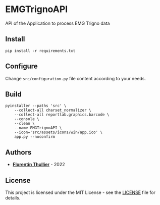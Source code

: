 # EMGTrignoAPI

API of the Application to process EMG Trigno data

## Install
```shell
pip install -r requirements.txt
```
## Configure
Change ```src/configuration.py``` file content according to your needs.

## Build
```shell
pyinstaller --paths 'src' \
	--collect-all charset_normalizer \
	--collect-all reportlab.graphics.barcode \
	--console \
	--clean \
	--name EMGTrignoAPI \
	--icon='src/assets/icons/win/app.ico' \
	app.py --noconfirm
```

## Authors

- [**Florentin Thullier**](https://github.com/FlorentinTh) - 2022

## License

This project is licensed under the MIT License - see the [LICENSE](LICENSE) file for details.
